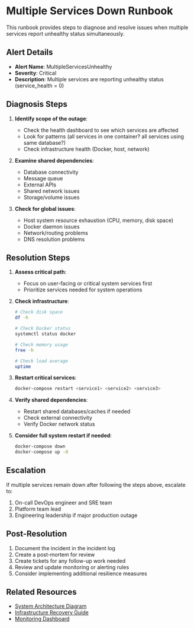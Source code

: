 # Multiple Services Down Runbook

This runbook provides steps to diagnose and resolve issues when multiple services report unhealthy status simultaneously.

## Alert Details

- **Alert Name**: MultipleServicesUnhealthy
- **Severity**: Critical
- **Description**: Multiple services are reporting unhealthy status (service_health = 0)

## Diagnosis Steps

1. **Identify scope of the outage**:
   - Check the health dashboard to see which services are affected
   - Look for patterns (all services in one container? all services using same database?)
   - Check infrastructure health (Docker, host, network)

2. **Examine shared dependencies**:
   - Database connectivity
   - Message queue
   - External APIs
   - Shared network issues
   - Storage/volume issues

3. **Check for global issues**:
   - Host system resource exhaustion (CPU, memory, disk space)
   - Docker daemon issues
   - Network/routing problems
   - DNS resolution problems

## Resolution Steps

1. **Assess critical path**:
   - Focus on user-facing or critical system services first
   - Prioritize services needed for system operations

2. **Check infrastructure**:
   ```bash
   # Check disk space
   df -h
   
   # Check Docker status
   systemctl status docker
   
   # Check memory usage
   free -h
   
   # Check load average
   uptime
   ```

3. **Restart critical services**:
   ```bash
   docker-compose restart <service1> <service2> <service3>
   ```

4. **Verify shared dependencies**:
   - Restart shared databases/caches if needed
   - Check external connectivity
   - Verify Docker network status

5. **Consider full system restart if needed**:
   ```bash
   docker-compose down
   docker-compose up -d
   ```

## Escalation

If multiple services remain down after following the steps above, escalate to:

1. On-call DevOps engineer and SRE team
2. Platform team lead
3. Engineering leadership if major production outage

## Post-Resolution

1. Document the incident in the incident log
2. Create a post-mortem for review
3. Create tickets for any follow-up work needed
4. Review and update monitoring or alerting rules
5. Consider implementing additional resilience measures

## Related Resources

- [System Architecture Diagram](../architecture/system-architecture.md)
- [Infrastructure Recovery Guide](../operations/disaster-recovery/infrastructure-recovery.md)
- [Monitoring Dashboard](https://grafana.example.com/d/platform/health-dashboard)
